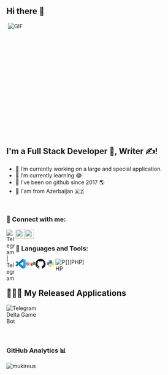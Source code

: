 ## Hi there 👋

<img align="right" alt="GIF" src="https://github.com/abhisheknaiidu/abhisheknaiidu/blob/master/code.gif?raw=true" width="500" height="320" />

## I'm a Full Stack Developer 🚀, Writer ✍!
- 🔭 I’m currently working on a large and special application.
- 🌱 I’m currently learning 😂
- 🥅 I've been on github since 2017 🌎 
- 🥅 I'am from Azerbaijan  🇦🇿 
<br />

### 📩 Connect with me:

[<img align="left" alt="Telegram | Telegram" width="24px" src="https://static-00.iconduck.com/assets.00/telegram-icon-2048x1725-i4kw83ca.png" />][linkedin]
[<img align="left" height="24" width="24" src="https://cdn.jsdelivr.net/npm/simple-icons@v4/icons/instagram.svg" />][instagram]
[<img align="left" height="24" width="24" src="https://cdn.jsdelivr.net/npm/simple-icons@v4/icons/gmail.svg" />][gmail]

<br />

### 🔧 Languages and Tools:

[<img align="left" alt="Visual Studio Code" width="26px" src="https://raw.githubusercontent.com/github/explore/80688e429a7d4ef2fca1e82350fe8e3517d3494d/topics/visual-studio-code/visual-studio-code.png" />][vsCode]
[<img align="left" alt="Git" width="26px" src="https://raw.githubusercontent.com/github/explore/80688e429a7d4ef2fca1e82350fe8e3517d3494d/topics/git/git.png" />][git]
[<img align="left" alt="GitHub" width="26px" src="https://raw.githubusercontent.com/github/explore/78df643247d429f6cc873026c0622819ad797942/topics/github/github.png" />][github]
[<img align="left" alt="Python" width="26px" src="https://raw.githubusercontent.com/github/explore/cebd63002168a05a6a642f309227eefeccd92950/topics/python/python.png" />][python]
[<img align="left" alt="PHP" width="26px" src="https://upload.wikimedia.org/wikipedia/commons/thumb/2/27/PHP-logo.svg/2560px-PHP-logo.svg.png" />][PHP]

<br />

## 👩‍💻📱 My Released Applications
<a href="https://t.me/deltagameazbot"><img align="left" alt="Telegram Delta Game Bot" width="100px" src="https://i.hizliresim.com/f0n4cg5.jpg" /></a>


<br />
<br />
<br />
<br />
<br />


### GitHub Analytics 📊

  <img height="180em" align="left" src="[https://github-readme-stats.vercel.app/api/top-langs?username=sahibziko&show_icons=true&locale=en&layout=compact&langs_count=8&theme=radical](https://i.hizliresim.com/f0n4cg5.jpg)" alt="mukireus"/>
</a>

<br />
<br />

[instagram]: https://www.instagram.com/ra7narok
[bionluk]: https://t.me/deltagameazbot
[linkedin]: https://t.me/ra7narok
[medium]: https://themuradov.com/
[gmail]: mailto:sahib.ziko.123@gmail.com
[flutter]: https://flutter.dev/
[vsCode]: https://code.visualstudio.com/
[git]: https://git-scm.com/
[android]: https://www.android.com/
[github]: https://github.com/sahibziko
[python]: https://www.python.org/
[ios]: https://www.apple.com/ios/ios-14/
[xd]: https://www.adobe.com/products/xd.html
